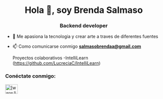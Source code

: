<h1 align="center">Hola 👋, soy Brenda Salmaso</h1>
<h3 align="center">Backend developer</h3>


- 🌱 Me apasiona la tecnologia y crear arte a traves de diferentes fuentes

- 📫 Como comunicarse conmigo **salmasobrendaa@gmail.com**

  Proyectos colaborativos
-IntelliLearn (https://github.com/LucreciaC/IntelliLearn)


<h3 align ="left">Conéctate conmigo:</h3>
<p align="left">
<a href="https://www.linkedin.com/in/brendasalmaso/" target="blank "><img align="center" src="https://raw.githubusercontent.com/rahuldkjain/github-profile-readme-generator/master/src/images/icons/Social/linked-in-alt.svg" alt="[www.linkedin.com/in/brendasalmaso](https://www.linkedin.com/in/brendasalmaso/)" height="30" width="40" /></a>
</p>
